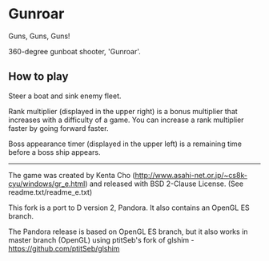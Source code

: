 # Gunroar

Guns, Guns, Guns!

360-degree gunboat shooter, 'Gunroar'.

## How to play

Steer a boat and sink enemy fleet.

Rank multiplier (displayed in the upper right) is a bonus multiplier that increases with a difficulty of a game. You can increase a rank multiplier faster by going forward faster.

Boss appearance timer (displayed in the upper left) is a remaining time before a boss ship appears.
<hr/>

The game was created by Kenta Cho (http://www.asahi-net.or.jp/~cs8k-cyu/windows/gr_e.html) and released with BSD 2-Clause License. (See readme.txt/readme_e.txt)

This fork is a port to D version 2, Pandora. It also contains an OpenGL ES branch.

The Pandora release is based on OpenGL ES branch, but it also works in master branch (OpenGL) using ptitSeb's fork of glshim - https://github.com/ptitSeb/glshim
